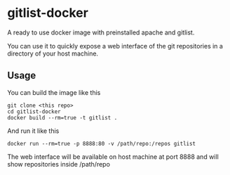 gitlist-docker
==============

A ready to use docker image with preinstalled apache and gitlist.

You can use it to quickly expose a web interface of the git repositories in a
directory of your host machine.

Usage
-----

You can build the image like this

    git clone <this repo>
    cd gitlist-docker
    docker build --rm=true -t gitlist .

And run it like this

    docker run --rm=true -p 8888:80 -v /path/repo:/repos gitlist

The web interface will be available on host machine at port 8888 and will show
repositories inside /path/repo
